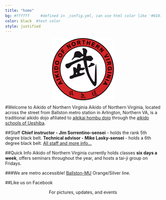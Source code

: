 ```yaml
---
title: "home"
bg: #ffffff     #defined in _config.yml, can use html color like '#010101'
color: black  #text color
style: justified
---
```

<img style="display:block; margin-left:auto; margin-right:auto" src="img/logo.png" width="200" height="200" alt="logo">

#Welcome to Aikido of Northern Virginia
Aikido of Northern Virginia, located across the street from Ballston metro station in Arlington, Northern VA, is a traditional aikido dojo afiliated to [aikikai hombu dojo](http://www.aikikai.or.jp/eng/) through the [aikido schools of Ueshiba](http://asu.org/). 

##Staff
**Chief instructor - Jim Sorrentino-sensei** - holds the rank 5th degree black belt. **Technical advisor - Mike Lasky-sensei** - holds a 6th degree black belt. [All staff and more info...](#instructors)

##Quick Info
Aikido of Northern Virginia currently holds classes **six days a week**, offers seminars throughout the year, and hosts a tai-ji group on Fridays.

###We are metro accessible!
[Ballston-MU](http://www.wmata.com/rail/station_detail.cfm?station_id=99) 
Orange/Silver line.

##Like us on Facebook

<div style="text-align:center">
<a href="https://www.facebook.com/AikidoNOVA"><i class="fa fa-thumbs-o-up fa-5x"></i></a></div>

<p style="text-align:center">For pictures, updates, and events</p>


